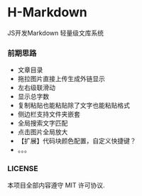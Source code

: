 # H-Markdown
JS开发Markdown 轻量级文库系统

### 前期思路
* 文章目录
* 拖拉图片直接上传生成外链显示
* 左右级联滑动
* 显示总字数
* 复制粘贴也能粘贴除了文字也能粘贴格式
* 侧边栏支持文件夹嵌套
* 全局搜索文字匹配
* 点击图片全局放大
* 【扩展】代码块颜色配置，自定义快捷键？
* 。。。

### LICENSE

本项目全部内容遵守 MIT 许可协议.
